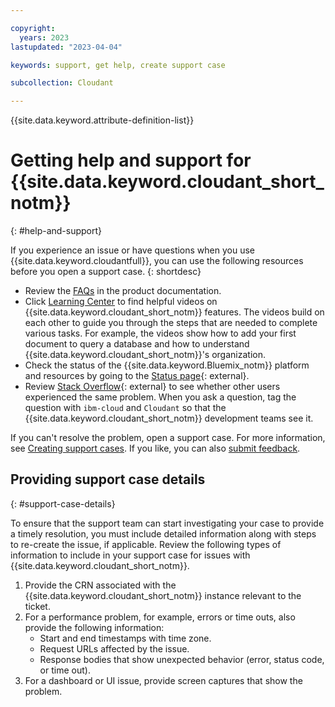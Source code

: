 ```yaml
---

copyright:
  years: 2023
lastupdated: "2023-04-04"

keywords: support, get help, create support case

subcollection: Cloudant

---
```


{{site.data.keyword.attribute-definition-list}}

# Getting help and support for {{site.data.keyword.cloudant_short_notm}}
{: #help-and-support}

If you experience an issue or have questions when you use {{site.data.keyword.cloudantfull}}, you can use the following resources before you open a support case.
{: shortdesc}

* Review the [FAQs](/docs/Cloudant?topic=Cloudant-faq-authenticating-cloudant) in the product documentation.
* Click [Learning Center](/docs/Cloudant?topic=Cloudant-learning-center) to find helpful videos on {{site.data.keyword.cloudant_short_notm}} features. The videos build on each other to guide you through the steps that are needed to complete various tasks. For example, the videos show how to add your first document to query a database and how to understand {{site.data.keyword.cloudant_short_notm}}'s organization.
* Check the status of the {{site.data.keyword.Bluemix_notm}} platform and resources by going to the [Status page](https://cloud.ibm.com/status){: external}.
* Review [Stack Overflow](https://stackoverflow.com/questions/tagged/cloudant){: external} to see whether other users experienced the same problem. When you ask a question, tag the question with `ibm-cloud` and `Cloudant` so that the {{site.data.keyword.cloudant_short_notm}} development teams see it.

If you can't resolve the problem, open a support case. For more information, see [Creating support cases](/docs/get-support?topic=get-support-open-case). If you like, you can also [submit feedback](/docs/overview?topic=overview-feedback).

## Providing support case details
{: #support-case-details}

To ensure that the support team can start investigating your case to provide a timely resolution, you must include detailed information along with steps to re-create the issue, if applicable. Review the following types of information to include in your support case for issues with {{site.data.keyword.cloudant_short_notm}}.

1. Provide the CRN associated with the {{site.data.keyword.cloudant_short_notm}} instance relevant to the ticket.
2. For a performance problem, for example, errors or time outs, also provide the following information:
    - Start and end timestamps with time zone.
    - Request URLs affected by the issue.
    - Response bodies that show unexpected behavior (error, status code, or time out).
3. For a dashboard or UI issue, provide screen captures that show the problem.
